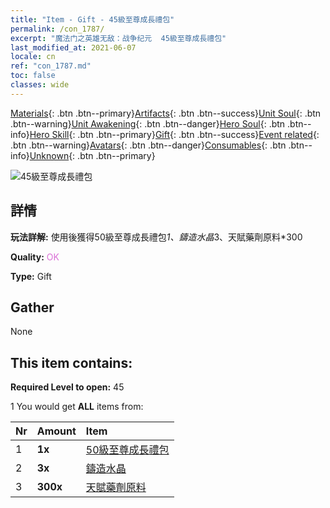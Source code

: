 ```yaml
---
title: "Item - Gift - 45級至尊成長禮包"
permalink: /con_1787/
excerpt: "魔法门之英雄无敌：战争纪元  45級至尊成長禮包"
last_modified_at: 2021-06-07
locale: cn
ref: "con_1787.md"
toc: false
classes: wide
---
```

 [Materials](/ItemsCN/){: .btn .btn--primary}[Artifacts](/ItemsCN/Artifacts/){: .btn .btn--success}[Unit Soul](/ItemsCN/UnitSoul/){: .btn .btn--warning}[Unit Awakening](/ItemsCN/UnitAwakening/){: .btn .btn--danger}[Hero Soul](/ItemsCN/HeroSoul/){: .btn .btn--info}[Hero Skill](/ItemsCN/HeroSkill/){: .btn .btn--primary}[Gift](/ItemsCN/Gift/){: .btn .btn--success}[Event related](/ItemsCN/Events/){: .btn .btn--warning}[Avatars](/ItemsCN/Avatars/){: .btn .btn--danger}[Consumables](/ItemsCN/Consumables/){: .btn .btn--info}[Unknown](/ItemsCN/Unknown/){: .btn .btn--primary}

 ![45級至尊成長禮包](/images/t/i_907221.png)

## 詳情
 **玩法詳解:** 使用後獲得50級至尊成長禮包*1、鑄造水晶*3、天賦藥劑原料*300

 **Quality:** <span style="color: #DA70D6">OK</span>

 **Type:** Gift

## Gather

  None

## This item contains:

 **Required Level to open:** 45

 1 You would get **ALL** items  from:

  | Nr | Amount |     Item    |
  |:---|:-------|:------------|
  | 1 |  **1x** | [50級至尊成長禮包](/cn/Items/con_1788/) |  | 
  | 2 |  **3x** | [鑄造水晶](/cn/Items/art_189/) |  | 
  | 3 |  **300x** | [天賦藥劑原料](/cn/Items/con_1120/) |  | 
